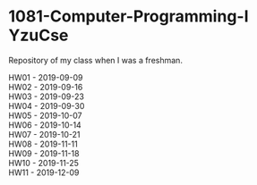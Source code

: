 # 1081-Computer-Programming-I YzuCse
Repository of my class when I was a freshman.

HW01 - 2019-09-09<br>
HW02 - 2019-09-16<br>
HW03 - 2019-09-23<br>
HW04 - 2019-09-30<br>
HW05 - 2019-10-07<br>
HW06 - 2019-10-14<br>
HW07 - 2019-10-21<br>
HW08 - 2019-11-11<br>
HW09 - 2019-11-18<br>
HW10 - 2019-11-25<br>
HW11 - 2019-12-09<br>
